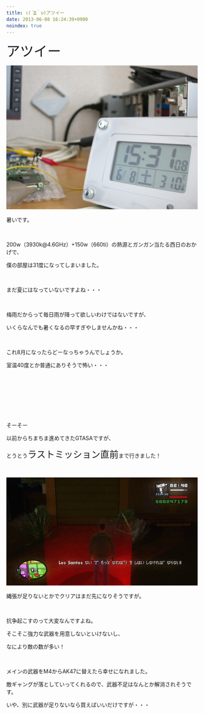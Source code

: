 ```yaml
---
title: ι(´Д｀υ)アツイー
date: 2013-06-08 16:24:39+0900
noindex: true
---
```

<p><span style="font-size:36px;">アツイー</span></p>

![](./IMG_0574.JPG)

<p>暑いです。</p>
<p>&nbsp;</p>
<p>200w（3930k@4.6GHz）+150w（660ti）の熱源とガンガン当たる西日のおかげで、</p>
<p>僕の部屋は31度になってしまいました。</p>
<p>&nbsp;</p>
<p>まだ夏にはなっていないですよね・・・</p>
<p>&nbsp;</p>
<p>梅雨だからって毎日雨が降って欲しいわけではないですが、</p>
<p>いくらなんでも暑くなるの早すぎやしませんかね・・・</p>
<p>&nbsp;</p>
<p>これ8月になったらどーなっちゃうんでしょうか。</p>
<p>室温40度とか普通にありそうで怖い・・・</p>
<p>&nbsp;</p>
<p>&nbsp;</p>
<p>&nbsp;</p>
<p>&nbsp;</p>
<p>そーそー</p>
<p>以前からちまちま進めてきたGTASAですが、</p>
<p>とうとう<span style="font-size:24px;">ラストミッション直前</span>まで行きました！</p>
<p>&nbsp;</p>

![](./gta_sa_2013-06-08_13-56-29-20.png)

<p>縄張が足りないとかでクリアはまだ先になりそうですが。</p>
<p>&nbsp;</p>
<p>抗争起こすのって大変なんですよね。</p>
<p>そこそこ強力な武器を用意しないといけないし、</p>
<p>なにより敵の数が多い！</p>
<p>&nbsp;</p>
<p>メインの武器をM4からAK47に替えたら幸せになれました。</p>
<p>敵ギャングが落としていってくれるので、武器不足はなんとか解消されそうです。</p>
<p>いや、別に武器が足りないなら買えばいいだけですが・・・</p>
